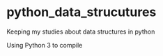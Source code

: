 # python_data_strucutures
Keeping my studies about data structures in python

Using Python 3 to compile


